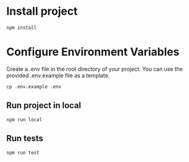 # Install project

`npm install`

# Configure Environment Variables

Create a .env file in the root directory of your project. You can use the provided .env.example file as a template.

`cp .env.example .env`

## Run project in local

`npm run local`

## Run tests

`npm run test`
